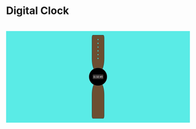<h1>Digital Clock<h1/>
 <img src="https://github.com/sudeepnn/Watch/blob/main/images/watch.png" alt="">
